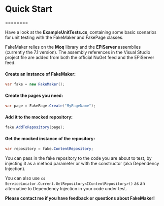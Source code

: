 ﻿# Quick Start
========

Have a look at the __ExampleUnitTests.cs__, containing some basic scenarios for unit testing with the FakeMaker and FakePage classes.

FakeMaker relies on the __Moq__ library and the __EPiServer__ assemblies (currently the 7.1 version). The assembly references in the Visual Studio project file are added from both the official NuGet feed and the EPiServer feed.

#### Create an instance of FakeMaker:

```cs
var fake = new FakeMaker();
```

#### Create the pages you need:

```cs
var page = FakePage.Create("MyPageName");
```

#### Add it to the mocked repository:

```cs
fake.AddToRepository(page);
```

#### Get the mocked instance of the repository:

```cs
var repository = fake.ContentRepository;
```

You can pass in the fake repository to the code you are about to test, by injecting it as a method parameter or with the constructor (aka Dependency Injection).

You can also use ```cs ServiceLocator.Current.GetRepository<IContentRepository>()``` as an alternative to Dependency Injection in your code under test.

__Please contact me if you have feedback or questions about FakeMaker!__

